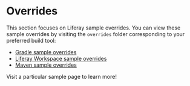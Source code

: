 # Overrides [](id=overrides)

This section focuses on Liferay sample overrides. You can view these sample
overrides by visiting the `overrides` folder corresponding to your preferred
build tool:

- [Gradle sample overrides](https://github.com/liferay/liferay-blade-samples/tree/7.1/gradle/overrides)
- [Liferay Workspace sample overrides](https://github.com/liferay/liferay-blade-samples/tree/7.1/liferay-workspace/overrides)
- [Maven sample overrides](https://github.com/liferay/liferay-blade-samples/tree/7.1/maven/overrides)

Visit a particular sample page to learn more!
